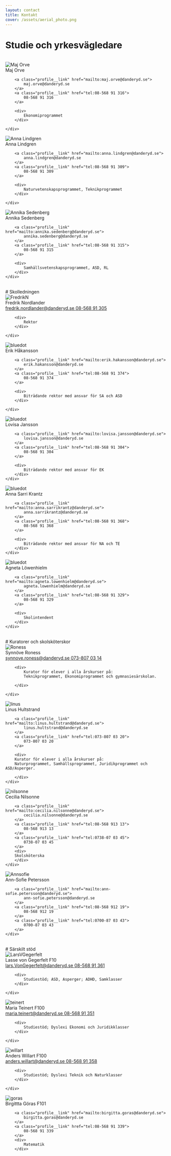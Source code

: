 ```yaml
---
layout: contact
title: Kontakt
cover: /assets/aerial_photo.png
---
```

# Studie och yrkesvägledare
<br>
<div class="profile">
	<img class="profile__image" src="/assets/orve2.png" alt="Maj Orve">
	<div class="profile__info">
		<div class="profile__title">Maj Orve</div>
		
		<a class="profile__link" href="mailto:maj.orve@danderyd.se">
			maj.orve@danderyd.se
		</a>
		<a class="profile__link" href="tel:08-568 91 316">
			08-568 91 316
		</a>

		<div>
			Ekonomiprogrammet
		</div>

	</div>
</div>

<div class="profile">
	<img class="profile__image" src="/assets/lindgren2.png" alt="Anna Lindgren">
	<div class="profile__info">
		<div class="profile__title">Anna Lindgren</div>

		<a class="profile__link" href="mailto:anna.lindgren@danderyd.se">
			anna.lindgren@danderyd.se
		</a>
		<a class="profile__link" href="tel:08-568 91 309">
			08-568 91 309
		</a>

		<div>
			Naturvetenskapsprogrammet, Teknikprogrammet
		</div>

	</div>
</div>

<div class="profile">
	<img class="profile__image" src="/assets/sedenberg2.png" alt="Annika Sedenberg">
	<div class="profile__info">
		<div class="profile__title">Annika Sedenberg</div>

		<a class="profile__link" href="mailto:annika.sedenberg@danderyd.se">
			annika.sedenberg@danderyd.se
		</a>
		<a class="profile__link" href="tel:08-568 91 315">
			08-568 91 315
		</a>

		<div>
			Samhällsvetenskapsprogrammet, ASD, RL
		</div>
	</div>
</div>

<br>
# Skolledningen
<br>
<div class="profile">
	<img class="profile__image" src="/assets/FredrikN.png" alt="FredrikN">
	<div class="profile__info">
		<div class="profile__title">Fredrik Nordlander</div>
		<a class="profile__link" href="mailto:fredrik.nordlander@danderyd.se">
			fredrik.nordlander@danderyd.se
		</a>
		<a class="profile__link" href="tel:08-568 91 305">
			08-568 91 305
		</a>

		<div>
			Rektor
		</div>

	</div>
</div>

<div class="profile">
	<img class="profile__image" src="/assets/ErikH.png" alt="bluedot">
	<div class="profile__info">
		<div class="profile__title">Erik Håkansson</div>

		<a class="profile__link" href="mailto:erik.hakansson@danderyd.se">
			erik.hakansson@danderyd.se
		</a>
		<a class="profile__link" href="tel:08-568 91 374">
			08-568 91 374
		</a>

		<div>
			Biträdande rektor med ansvar för SA och ASD
		</div>

	</div>
</div>

<div class="profile">
	<img class="profile__image" src="/assets/LovisaJ.png" alt="bluedot">
	<div class="profile__info">
		<div class="profile__title">Lovisa Jansson</div>

		<a class="profile__link" href="mailto:lovisa.jansson@danderyd.se">
			lovisa.jansson@danderyd.se
		</a>
		<a class="profile__link" href="tel:08-568 91 304">
			08-568 91 304
		</a>

		<div>
			Biträdande rektor med ansvar för EK
		</div>
	</div>
</div>

<div class="profile">
	<img class="profile__image" src="/assets/annaSK.png" alt="bluedot">
	<div class="profile__info">
		<div class="profile__title">Anna Sarri Krantz</div>

		<a class="profile__link" href="mailto:anna.sarrikrantz@danderyd.se">
			anna.sarrikrantz@danderyd.se
		</a>
		<a class="profile__link" href="tel:08-568 91 368">
			08-568 91 368
		</a>

		<div>
			Biträdande rektor med ansvar för NA och TE
		</div>
	</div>
</div>

<div class="profile">
	<img class="profile__image" src="/assets/AgnetaL.png" alt="bluedot">
	<div class="profile__info">
		<div class="profile__title">Agneta Löwenhielm</div>

		<a class="profile__link" href="mailto:agneta.lowenhielm@danderyd.se">
			agneta.lowenhielm@danderyd.se
		</a>
		<a class="profile__link" href="tel:08-568 91 329">
			08-568 91 329
		</a>

		<div>
			Skolintendent
		</div>
	</div>
</div>
<br>
# Kuratorer och skolsköterskor
<br>
<div class="profile">
	<img class="profile__image" src="/assets/ronnes2.png" alt="Roness">
	<div class="profile__info">
		<div class="profile__title">Synnöve Roness</div>
		<a class="profile__link" href="mailto:synnove.roness@danderyd.se">
			synnove.roness@danderyd.se
		</a>
		<a class="profile__link" href="tel:073-807 03 14">
			073-807 03 14
		</a>

		<div>
			Kurator för elever i alla årskurser på:
			Teknikprogrammet, Ekonomiprogrammet och gymnasiesärskolan.

		</div>

	</div>
</div>

<div class="profile">
	<img class="profile__image" src="/assets/linus2.png" alt="linus">
	<div class="profile__info">
		<div class="profile__title">Linus Hultstrand</div>

		<a class="profile__link" href="mailto:linus.hultstrand@danderyd.se">
			linus.hultstrand@danderyd.se
		</a>
		<a class="profile__link" href="tel:073-807 03 20">
			073-807 03 20
		</a>

		<div>
		Kurator för elever i alla årskurser på:
		Naturprogrammet, Samhällsprogrammet, Juridikprogrammet och ASD/Asperger.

		</div>
	</div>
</div>

<div class="profile">
	<img class="profile__image" src="/assets/nilsonne2.png" alt="nilsonne">
	<div class="profile__info">
		<div class="profile__title">Cecilia Nilsonne 
			</div>

		<a class="profile__link" href="mailto:cecilia.nilsonne@danderyd.se">
			cecilia.nilsonne@danderyd.se
		</a>
		<a class="profile__link" href="tel:08-568 913 13">
			08-568 913 13
		</a>
		<a class="profile__link" href="tel:0738-07 03 45">
			0738-07 03 45
		</a>
		<div>
		Skolsköterska
		</div>
	</div>
</div>

<div class="profile">
	<img class="profile__image" src="/assets/bluedot.png" alt="Annsofie">
	<div class="profile__info">
		<div class="profile__title">Ann-Sofie Petersson
			</div>

		<a class="profile__link" href="mailto:ann-sofie.petersson@danderyd.se">
			ann-sofie.petersson@danderyd.se
		</a>
		<a class="profile__link" href="tel:08-568 912 19">
			08-568 912 19
		</a>
		<a class="profile__link" href="tel:0700-87 03 43">
			0700-87 03 43
		</a>
	</div>
</div>
<br>
# Särskilt stöd
<br>
<div class="profile">
	<img class="profile__image" src="/assets/lasse.png" alt="LarsVGegerfelt">
	<div class="profile__info">
		<div class="profile__title">Lasse von Gegerfelt F10</div>
		<a class="profile__link" href="mailto:Lars.VonGegerfelt@danderyd.se">
			lars.VonGegerfelt@danderyd.se
		</a>
		<a class="profile__link" href="tel:08-568 91 361">
			08-568 91 361
		</a>

		<div>
			Studiestöd; ASD, Asperger; ADHD, Samklasser
		</div>

	</div>
</div>

<div class="profile">
	<img class="profile__image" src="/assets/teinert2.png" alt="teinert">
	<div class="profile__info">
		<div class="profile__title">Maria Teinert F100</div>
		<a class="profile__link" href="mailto:maria.teinert@danderyd.se">
			maria.teinert@danderyd.se
		</a>
		<a class="profile__link" href="tel:08-568 91 351">
			08-568 91 351
		</a>

		<div>
			Studiestöd; Dyslexi Ekonomi och Juridikklasser
		</div>

	</div>
</div>

<div class="profile">
	<img class="profile__image" src="/assets/willart2.png" alt="willart">
	<div class="profile__info">
		<div class="profile__title">Anders Willart F100</div>
		<a class="profile__link" href="mailto:anders.willart@danderyd.se">
			anders.willart@danderyd.se
		</a>
		<a class="profile__link" href="tel:08-568 91 358">
			08-568 91 358
		</a>

		<div>
			Studiestöd; Dyslexi Teknik och Naturklasser
		</div>

	</div>
</div>

<div class="profile">
	<img class="profile__image" src="/assets/goras2.png" alt="goras">
	<div class="profile__info">
		<div class="profile__title">Birgittta Göras F101</div>
		
		<a class="profile__link" href="mailto:birgitta.goras@danderyd.se">
			birgitta.goras@danderyd.se
		</a>
		<a class="profile__link" href="tel:08-568 91 339">
			08-568 91 339
		</a>
		<div>
			Matematik
		</div>
		
</div>

